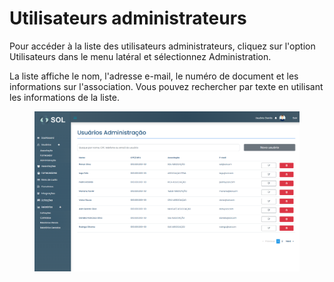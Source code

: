 # Utilisateurs administrateurs

Pour accéder à la liste des utilisateurs administrateurs, cliquez sur l'option Utilisateurs dans le menu latéral et sélectionnez Administration.

La liste affiche le nom, l'adresse e-mail, le numéro de document et les informations sur l'association. Vous pouvez rechercher par texte en utilisant les informations de la liste.

<figure><img src="../../../../.gitbook/assets/lista user admin.png" alt=""><figcaption></figcaption></figure>

